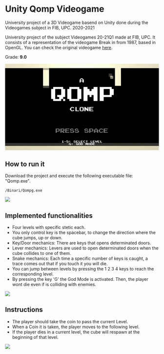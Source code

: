 # Unity Qomp Videogame
University project of a 3D Videogame basend on Unity done during the Videogames subject in FIB, UPC. 2020-2021

University project of the subject Videogames 20-21Q1 made at FIB, UPC. It consists of a representation of the videogame Break in from 1987, based in OpenGL.
You can check the original videogame [here](https://store.steampowered.com/app/1066900/qomp/).

Grade: **9.0**

![](https://github.com/jrefusta/Unity-Qomp-Videogame/blob/main/gifs/gif1.gif)

## How to run it

Download the project and execute the following executable file: "Qomp.exe".

```
/Binari/Qompg.exe
```

![](https://github.com/jrefusta/Unity-Qomp-Videogamee/blob/main/gifs/gif2.gif)


## Implemented functionalities

- Four levels with specific stetic each.
- You only control key is the spacebar, to change the direction where the cube jumps, up or down.
- Key/Door mechanics: There are keys that opens determinated doors.
- Lever mechanics: Levers are used to open determinated doors when the cube collides to one of them.
- Snake mechanics: Each time a specific number of keys is caught, a trace comes out that if you touch it you will die.
- You can jump between levels by pressing the 1 2 3 4 keys to reach the corresponding level.
- By pressing the key 'G' the God Mode is activated. Then, the player wont die even if is colliding with enemies.

![](https://github.com/jrefusta/Unity-Qomp-Videogame/blob/main/gifs/gif3.gif)


## Instructions

- The player should take the coin to pass the current Level.
- When a Coin it is taken, the player moves to the following level.
- If the player dies in a current level, the cube will respawn at the beginning of that level.

![](https://github.com/jrefusta/Unity-Qomp-Videogame/blob/main/gifs/gif4.gif)
